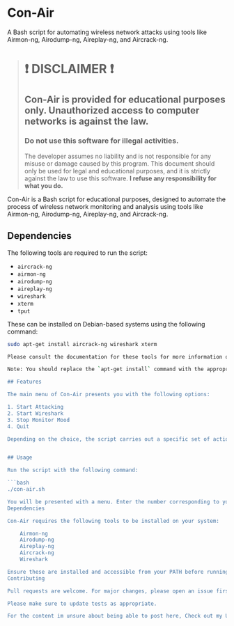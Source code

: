 # Con-Air
A Bash script for automating wireless network attacks using tools like Airmon-ng, Airodump-ng, Aireplay-ng, and Aircrack-ng.

> # :exclamation: **DISCLAIMER** :exclamation:
> ## Con-Air is provided for educational purposes only. Unauthorized access to computer networks is against the law. 
> ### **Do not use this software for illegal activities.**
> The developer assumes no liability and is not responsible for any misuse or damage caused by this program.
> This document should only be used for legal and educational purposes, and it is strictly against the law to use this software.
> **I refuse any responsibility for what you do.**


Con-Air is a Bash script for educational purposes, designed to automate the process of wireless network monitoring and analysis using tools like Airmon-ng, Airodump-ng, Aireplay-ng, and Aircrack-ng.

## Dependencies

The following tools are required to run the script:

- `aircrack-ng`
- `airmon-ng`
- `airodump-ng`
- `aireplay-ng`
- `wireshark`
- `xterm`
- `tput`

These can be installed on Debian-based systems using the following command:

```bash
sudo apt-get install aircrack-ng wireshark xterm

Please consult the documentation for these tools for more information on how to install them on other types of systems.

Note: You should replace the `apt-get install` command with the appropriate command for installing these packages on the systems your users are likely to be using. Also, the `tput` command is part of the `ncurses` package, which is installed by default on most Unix-like systems, so it's not listed in the install command.

## Features

The main menu of Con-Air presents you with the following options:

1. Start Attacking
2. Start Wireshark
3. Stop Monitor Mood
4. Quit

Depending on the choice, the script carries out a specific set of actions.


## Usage

Run the script with the following command:

```bash
./con-air.sh

You will be presented with a menu. Enter the number corresponding to your choice and press Enter.
Dependencies

Con-Air requires the following tools to be installed on your system:

    Airmon-ng
    Airodump-ng
    Aireplay-ng
    Aircrack-ng
    Wireshark

Ensure these are installed and accessible from your PATH before running Con-Air.
Contributing

Pull requests are welcome. For major changes, please open an issue first to discuss what you would like to change.

Please make sure to update tests as appropriate.

For the content im unsure about being able to post here, Check out my Utterly chaotic blog: https://WEPLAYWITHFIREHERE.blog 

